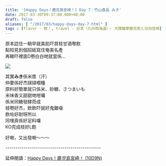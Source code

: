 ```yaml
---
title: '[Happy Days！鹿児島宮崎！] Day 7：竹山食品 みき'
date: 2017-03-30T09:37:00.000+08:00
draft: false
aliases: [ "/2017/03/happy-days-day-7.html" ]
tags : [flavor - 飲！, travel - 日本（九州西海道）・ 大隅薩摩鹿児島と日向宮崎]
---
```


原本諗住一朝早就美肌吓買枝甘酒嚟飲  
點知見到個招紙寫住奄美名產  
再睇吓裡面D嘢白白哋就當係...  

![](/images/kojkmi7da.jpg)

其實**みき**係米漿（汗）  
仲要係好杰撻撻嗰種  
原料好簡單就只係米、砂糖、さつまいも  
米味香又甜甜哋咁囉  
係米同糖發酵而成  
枝嘢好杰，飲飲吓就好鬼難啜  
飲咗好耐呀所以  
同埋真係好足料囉  
KO完成枝好L飽  
  
好喇，又出發喇～～～  
  
\-----------------------------------------------  
  
延伸閱讀：[Happy Days！鹿児島宮崎！ (10D9N)](https://hidie.net/kojkmi10d9n/)

